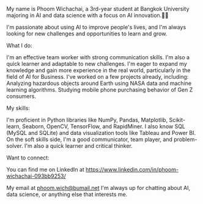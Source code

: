 My name is Phoom Wichachai, a 3rd-year student at Bangkok University majoring in AI and data science with a focus on AI innovation.👨‍💻

I'm passionate about using AI to improve people's lives, and I'm always looking for new challenges and opportunities to learn and grow.

What I do:

I'm an effective team worker with strong communication skills. I'm also a quick learner and adaptable to new challenges.
I'm eager to expand my knowledge and gain more experience in the real world, particularly in the field of AI for Business.
I've worked on a few projects already, including:
Analyzing hazardous objects around Earth using NASA data and machine learning algorithms.
Studying mobile phone purchasing behavior of Gen Z consumers.

My skills:

I'm proficient in Python libraries like NumPy, Pandas, Matplotlib, Scikit-learn, Seaborn, OpenCV, TensorFlow, and RapidMiner.
I also know SQL (MySQL and SQLite) and data visualization tools like Tableau and Power BI.
On the soft skills side, I'm a good communicator, team player, and problem-solver. I'm also a quick learner and critical thinker.

Want to connect:

You can find me on LinkedIn at https://www.linkedin.com/in/phoom-wichachai-093bb9253/

My email at phoom.wich@bumail.net 
I'm always up for chatting about AI, data science, or anything else that interests me.



